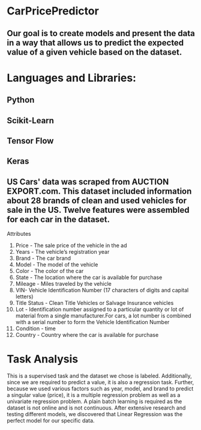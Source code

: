 # CarPricePredictor

## Our goal is to create models and present the data in a way that allows us to predict the expected value of a given vehicle based on the dataset.
# Languages and Libraries:
## Python
## Scikit-Learn
## Tensor Flow 
## Keras

## US Cars' data was scraped from AUCTION EXPORT.com. This dataset included information about 28 brands of clean and used vehicles for sale in the US. Twelve features were assembled for each car in the dataset.


Attributes
1. Price - The sale price of the vehicle in the ad
2. Years - The vehicle’s registration year
3. Brand - The car brand
4. Model - The model of the vehicle
5. Color - The color of the car
6. State - The location where the car is available for purchase
7. Mileage - Miles traveled by the vehicle
8. VIN- Vehicle Identification Number (17 characters of digits and capital letters)
9. Title Status - Clean Title Vehicles or Salvage Insurance vehicles
10. Lot - Identification number assigned to a particular quantity or lot of material from a
single manufacturer.For cars, a lot number is combined with a serial number to form the
Vehicle Identification Number
11. Condition - time
12. Country - Country where the car is available for purchase



# Task Analysis
This is a supervised task and the dataset we chose is labeled. Additionally, since we are required to predict a value, it is also a regression task. Further, because we used various factors such as year, model, and brand to predict a singular value (price), it is a multiple regression problem as well as a univariate regression problem. A plain batch learning is required as the dataset is not online and is not continuous.
After extensive research and testing different models, we discovered that Linear Regression was the perfect model for our specific data.
